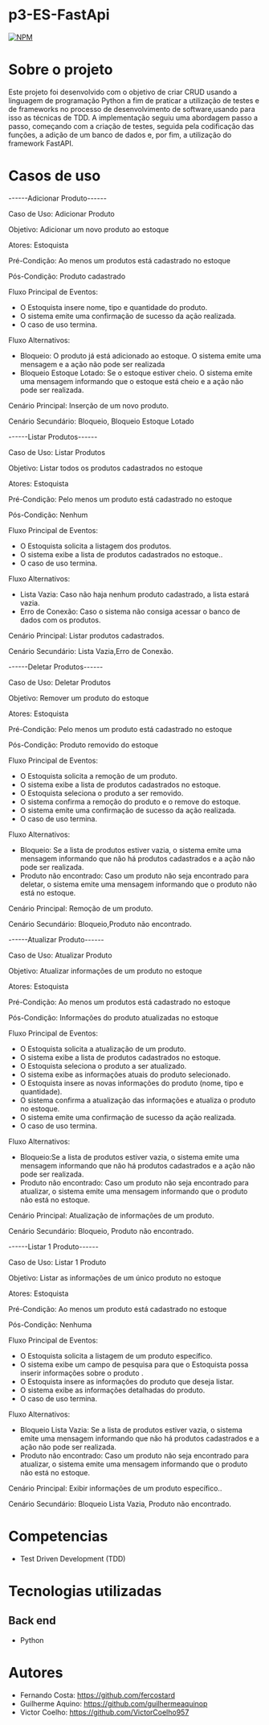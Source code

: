 # p3-ES-FastApi
[![NPM](https://img.shields.io/npm/l/react)]() 

# Sobre o projeto
Este projeto foi desenvolvido com o objetivo de criar  CRUD usando a linguagem de programação Python a fim de praticar a utilização de testes e de frameworks no processo de desenvolvimento de software,usando para isso as técnicas de TDD. A implementação seguiu uma abordagem passo a passo, começando com a criação de testes, seguida pela codificação das funções, a adição de um banco de dados e, por fim, a utilização do framework FastAPI.



# Casos de uso

------Adicionar Produto------

Caso de Uso: Adicionar Produto

Objetivo: Adicionar um novo produto ao estoque

Atores: Estoquista

Pré-Condição: Ao menos um produtos está cadastrado no estoque

Pós-Condição: Produto cadastrado

Fluxo Principal de Eventos:
- O Estoquista insere nome, tipo e quantidade do produto.
- O sistema emite uma confirmação de sucesso da ação realizada.
- O caso de uso termina.

Fluxo Alternativos:
- Bloqueio: O produto já está adicionado ao estoque. O sistema emite uma mensagem e a ação não pode ser realizada
- Bloqueio Estoque Lotado: Se o estoque estiver cheio. O sistema emite uma mensagem informando que o estoque está cheio e a ação não pode ser realizada.

Cenário Principal: Inserção de um novo produto.

Cenário Secundário: Bloqueio, Bloqueio Estoque Lotado



------Listar Produtos------ 

Caso de Uso: Listar Produtos

Objetivo: Listar todos os produtos cadastrados no estoque

Atores: Estoquista

Pré-Condição: Pelo menos um produto está cadastrado no estoque

Pós-Condição: Nenhum

Fluxo Principal de Eventos:
- O Estoquista solicita a listagem dos produtos.
- O sistema exibe a lista de produtos cadastrados no estoque..
- O caso de uso termina.

Fluxo Alternativos:
- Lista Vazia: Caso não haja nenhum produto cadastrado, a lista estará vazia.
- Erro de Conexão: Caso o sistema não consiga acessar o banco de dados com os produtos.

Cenário Principal: Listar produtos cadastrados.

Cenário Secundário: Lista Vazia,Erro de Conexão.



------Deletar Produtos------ 

Caso de Uso: Deletar Produtos

Objetivo: Remover um produto do estoque

Atores: Estoquista

Pré-Condição: Pelo menos um produto está cadastrado no estoque

Pós-Condição: Produto removido do estoque

Fluxo Principal de Eventos:
- O Estoquista solicita a remoção de um produto.
- O sistema exibe a lista de produtos cadastrados no estoque.
- O Estoquista seleciona o produto a ser removido.
- O sistema confirma a remoção do produto e o remove do estoque.
- O sistema emite uma confirmação de sucesso da ação realizada.
- O caso de uso termina.

Fluxo Alternativos:
- Bloqueio: Se a lista de produtos estiver vazia, o sistema emite uma mensagem informando que não há produtos cadastrados e a ação não pode ser realizada.
- Produto não encontrado: Caso um produto não seja encontrado para deletar, o sistema emite uma mensagem informando que o produto não está no estoque.

Cenário Principal: Remoção de um produto.

Cenário Secundário: Bloqueio,Produto não encontrado.



------Atualizar Produto------

Caso de Uso: Atualizar Produto

Objetivo: Atualizar informações de um produto no estoque

Atores: Estoquista

Pré-Condição: Ao menos um produtos está cadastrado no estoque

Pós-Condição: Informações do produto atualizadas no estoque

Fluxo Principal de Eventos:
- O Estoquista solicita a atualização de um produto.
- O sistema exibe a lista de produtos cadastrados no estoque.
- O Estoquista seleciona o produto a ser atualizado.
- O sistema exibe as informações atuais do produto selecionado.
- O Estoquista insere as novas informações do produto (nome, tipo e quantidade).
- O sistema confirma a atualização das informações e atualiza o produto no estoque.
- O sistema emite uma confirmação de sucesso da ação realizada.
- O caso de uso termina.


Fluxo Alternativos:
- Bloqueio:Se a lista de produtos estiver vazia, o sistema emite uma mensagem informando que não há produtos cadastrados e a ação não pode ser realizada.
- Produto não encontrado: Caso um produto não seja encontrado para atualizar, o sistema emite uma mensagem informando que o produto não está no estoque.

Cenário Principal: Atualização de informações de um produto.

Cenário Secundário: Bloqueio, Produto não encontrado.



------Listar 1 Produto------

Caso de Uso: Listar 1 Produto

Objetivo: Listar as informações de um único produto no estoque

Atores: Estoquista

Pré-Condição: Ao menos um produto está cadastrado no estoque

Pós-Condição: Nenhuma

Fluxo Principal de Eventos:
- O Estoquista solicita a listagem de um produto específico.
- O sistema exibe um campo de pesquisa para que o Estoquista possa inserir informações sobre o produto .
- O Estoquista insere as informações do produto que deseja listar.
- O sistema exibe as informações detalhadas do produto.
- O caso de uso termina.

Fluxo Alternativos:
- Bloqueio Lista Vazia: Se a lista de produtos estiver vazia, o sistema emite uma mensagem informando que não há produtos cadastrados e a ação não pode ser realizada.
- Produto não encontrado: Caso um produto não seja encontrado para atualizar, o sistema emite uma mensagem informando que o produto não está no estoque.

Cenário Principal: Exibir informações de um produto específico..

Cenário Secundário: Bloqueio Lista Vazia, Produto não encontrado.

# Competencias
- Test Driven Development (TDD)

# Tecnologias utilizadas

## Back end
- Python


# Autores
- Fernando Costa:
https://github.com/fercostard
- Guilherme Aquino:
https://github.com/guilhermeaquinop
- Victor Coelho:
https://github.com/VictorCoelho957
